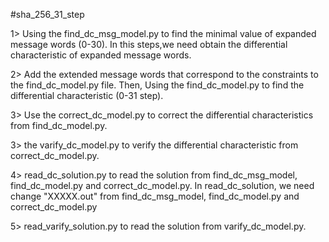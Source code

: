 #sha_256_31_step

1> Using the find_dc_msg_model.py to find the minimal value of expanded message words (0-30). In this steps,we need obtain the differential characteristic of expanded message words. 

2> Add the extended message words that correspond to the constraints to the find_dc_model.py file. Then, Using the find_dc_model.py to find the differential characteristic (0-31 step).

3> Use the correct_dc_model.py to correct the differential characteristics from find_dc_model.py.

3> the varify_dc_model.py to verify the differential characteristic from correct_dc_model.py.

4> read_dc_solution.py to read the solution from find_dc_msg_model, find_dc_model.py and correct_dc_model.py.
   In read_dc_solution, we need change "XXXXX.out" from find_dc_msg_model, find_dc_model.py and correct_dc_model.py

5> read_varify_solution.py to read the solution from varify_dc_model.py.